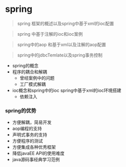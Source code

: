 # spring 
> spring 框架的概述以及spring中基于xml的ioc配置

> spring 中基于注解的ioc和ioc案例

> spring中的aop 和基于xml以及注解的aop配置

> spring中的jdbcTemlate以及spring事务控制

* spring的概念
* 程序的耦合和解耦
  * 曾经案例中的问题
  * 工厂模式解耦
* ioc概念和spring中的ioc 
  spring中基于xml的ioc环境搭建
   * 依赖注入
   
 ### spring的优势
 * 方便解耦，简易开发
 * aop编程的支持
 * 声明式事务的支持
 * 方便程序的测试
 * 方便集成各种优秀框架
 * 降低javaEE API的使用难度
 * java源码事经典学习范例
   
   
